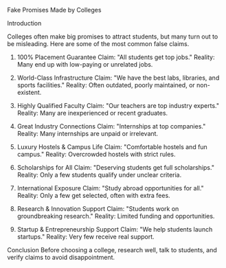 Fake Promises Made by Colleges

Introduction

Colleges often make big promises to attract students, but many turn out to be misleading. Here are some of the most common false claims.

1. 100% Placement Guarantee
Claim: "All students get top jobs."
Reality: Many end up with low-paying or unrelated jobs.

2. World-Class Infrastructure
Claim: "We have the best labs, libraries, and sports facilities."
Reality: Often outdated, poorly maintained, or non-existent.

3. Highly Qualified Faculty
Claim: "Our teachers are top industry experts."
Reality: Many are inexperienced or recent graduates.

4. Great Industry Connections
Claim: "Internships at top companies."
Reality: Many internships are unpaid or irrelevant.

5. Luxury Hostels & Campus Life
Claim: "Comfortable hostels and fun campus."
Reality: Overcrowded hostels with strict rules.

6. Scholarships for All
Claim: "Deserving students get full scholarships."
Reality: Only a few students qualify under unclear criteria.

7. International Exposure
Claim: "Study abroad opportunities for all."
Reality: Only a few get selected, often with extra fees.

8. Research & Innovation Support
Claim: "Students work on groundbreaking research."
Reality: Limited funding and opportunities.

9. Startup & Entrepreneurship Support
Claim: "We help students launch startups."
Reality: Very few receive real support.



Conclusion
Before choosing a college, research well, talk to students, and verify claims to avoid disappointment.

